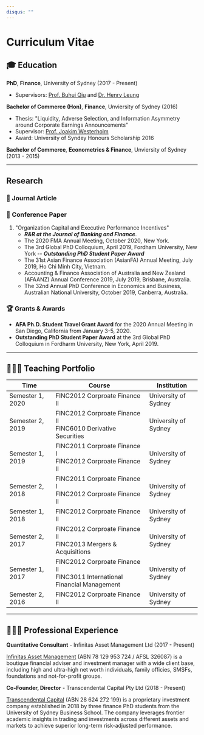 ```yaml
---
disqus: ""
---
```


# Curriculum Vitae

## 🎓 Education

**PhD**, **Finance**, University of Sydney (2017 - Present)

- Supervisors: [Prof. Buhui Qiu](https://business.sydney.edu.au/staff/buhui.qiu) and [Dr. Henry Leung](https://business.sydney.edu.au/staff/henry.leung)

**Bachelor of Commerce (Hon)**, **Finance**, Unviersity of Sydney (2016)

- Thesis: "Liquidity, Adverse Selection, and Information Asymmetry around Corporate Earnings Announcements"
- Supervisor: [Prof. Joakim Westerholm](https://business.sydney.edu.au/staff/joakim.westerholm)
- Award: University of Syndey Honours Scholarship 2016

**Bachelor of Commerce**, **Econometrics & Finance**, Unviersity of Sydney (2013 - 2015)

___
## Research

### 📰 Journal Article
### 📄 Conference Paper
1. "Organization Capital and Executive Performance Incentives"
    - ***R&R at the Journal of Banking and Finance***.
    - The 2020 FMA Annual Meeting, October 2020, New York.
    - The 3rd Global PhD Colloquium, April 2019, Fordham University, New York -- ***Outstanding PhD Student Paper Award***
    - The 31st Asian Finance Association (AsianFA) Annual Meeting, July 2019, Ho Chi Minh City, Vietnam.
    - Accounting & Finance Association of Australia and New Zealand (AFAANZ) Annual Conference 2019, July 2019, Brisbane, Australia.
    - The 32nd Annual PhD Conference in Economics and Business, Australian National University, October 2019, Canberra, Australia.

### 🏆 Grants & Awards

- **AFA Ph.D. Student Travel Grant Award** for the 2020 Annual Meeting in San Diego, California from January 3-5, 2020.
- **Outstanding PhD Student Paper Award** at the 3rd Global PhD Colloquium in Fordharm University, New York, April 2019.

___
## 👨🏻‍🏫 Teaching Portfolio

| Time             | Course                                                                        | Institution          |
|------------------|-------------------------------------------------------------------------------|----------------------|
| Semester 1, 2020 | FINC2012 Corproate Finance II                                                 | University of Sydney |
| Semester 2, 2019 | FINC2012 Corproate Finance II <br>FINC6010 Derivative Securities              | University of Sydney |
| Semester 1, 2019 | FINC2011 Corproate Finance I <br>FINC2012 Corproate Finance II                | University of Sydney |
| Semester 2, 2018 | FINC2011 Corproate Finance I <br>FINC2012 Corproate Finance II                | University of Sydney |
| Semester 1, 2018 | FINC2012 Corproate Finance II                                                 | University of Sydney |
| Semester 2, 2017 | FINC2012 Corproate Finance II <br>FINC2013 Mergers & Acquisitions             | University of Sydney |
| Semester 1, 2017 | FINC2012 Corproate Finance II <br>FINC3011 International Financial Management | University of Sydney |
| Semester 2, 2016 | FINC2012 Corproate Finance II                                                 | University of Sydney |

___
## 👨🏻‍💼 Professional Experience

**Quantitative Consultant** - Infinitas Asset Management Ltd (2017 - Present)

[Infinitas Asset Management](https://www.infinitasmgt.com.au) (ABN 78 129 953 724 / AFSL 326087) is a boutique financial adviser and investment manager with a wide client base, including high and ultra-high net worth individuals, family officies, SMSFs, foundations and not-for-profit groups.

**Co-Founder, Director** - Transcendental Capital Pty Ltd (2018 - Present)

[Transcendental Capital](https://www.transcendental-capital.com) (ABN 28 624 272 199) is a proprietary investment company established in 2018 by three finance PhD students from the University of Sydney Business School. The company leverages frontier academic insights in trading and investments across different assets and markets to achieve superior long-term risk-adjusted performance.
